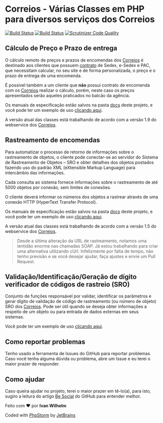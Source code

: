 # Correios - Várias Classes em PHP para diversos serviços dos Correios

[![Build Status](https://travis-ci.org/ivanwhm/correios.svg)](https://travis-ci.org/ivanwhm/correios)
[![Build Status](https://scrutinizer-ci.com/g/ivanwhm/correios/badges/build.png?b=master)](https://scrutinizer-ci.com/g/ivanwhm/correios/build-status/master)
[![Scrutinizer Code Quality](https://scrutinizer-ci.com/g/ivanwhm/correios/badges/quality-score.png?b=master)](https://scrutinizer-ci.com/g/ivanwhm/correios/?branch=master)

## Cálculo de Preço e Prazo de entrega

O cálculo remoto de preços e prazos de encomendas dos [Correios](http://www.correios.com.br) é destinado aos clientes que possuem [contrato](http://www.correios.com.br/para-sua-empresa/servicos-para-o-seu-contrato) de Sedex, e-Sedex e PAC, que necessitam calcular, no seu site e de forma personalizada, o preço e o prazo de entrega de uma encomenda.

É possível também a um cliente que **não** possui contrato de encomenda com os [Correios](http://www.correios.com.br) realizar o cálculo, porém, neste caso os preços apresentados serão aqueles praticados no balcão da agência.

Os manuais de especificação estão salvos na pasta [docs](/docs/preco_prazo) deste projeto, e você pode ter um exemplo de uso [clicando aqui](/examples/calculo_preco_prazo.php).

A versão atual das classes está trabalhando de acordo com a versão 1.9 do webservice dos [Correios](http://www.correios.com.br).


## Rastreamento de encomendas

Para automatizar o processo de retorno de informações sobre o rastreamento de objetos, o cliente pode conectar-se ao servidor do Sistema de Rastreamento de Objetos – SRO e obter detalhes dos objetos postados fazendo uso do padrão XML (eXtensible Markup Language) para intercâmbio das informações.

Cada consulta ao sistema fornece informações sobre o rastreamento de até 5000 objetos por conexão, sem limites de conexões.

O cliente deverá informar os números dos objetos a rastrear através de uma conexão HTTP (HyperText Transfer Protocol).

Os manuais de especificação estão salvos na pasta [docs](/docs/rastreamento) deste projeto, e você pode ter um exemplo de uso [clicando aqui](/examples/rastreamento_objeto.php).

A versão atual das classes está trabalhando de acordo com a versão 1.5 do webservice dos [Correios](http://www.correios.com.br).

> Desde a última alteração da URL de rastreamento, notamos uma lentidão enorme nas chamadas SOAP. Já estou trabalhando para criar uma alternativa utilizando cUrl. Infelizmente por falta de tempo, não tenho previsão e se você desejar ajudar, faça ajustes e envie um Pull Request.


## Validação/Identificação/Geração de dígito verificador de códigos de rastreio (SRO)

Conjunto de funções responsável por validar, identificar os parâmetros e gerar dígito de validação
de código de rastreamento (ou número de objeto) SRO dos [Correios](http://www.correios.com.br). Pode ser útil quando se deseja obter informações a respeito de um objeto ou para entrada de dados externas em seus sistemas.

Você pode ter um exemplo de uso [clicando aqui](/examples/sro_information.php).

## Como reportar problemas

Tenho usado a ferramenta de Issues do GitHub para reportar problemas. Caso você tenha alguma dúvida ou problema, abre um Issue e eu terei o maior prazer de responder.

## Como ajudar

Caso queira ajudar no projeto, terei o maior prazer em tê-lo(a), para isto, sugiro a leitura do artigo [Be Social](https://help.github.com/articles/be-social/) do GitHub para entender melhor.


Feito com &hearts; por **Ivan Wilhelm**

Coded with [PhpStorm](https://www.jetbrains.com/phpstorm/) by [JetBrains](https://www.jetbrains.com/)